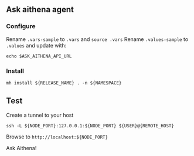## Ask aithena agent

### Configure 

Rename `.vars-sample` to `.vars` and `source .vars`
Rename `.values-sample` to `.values` and update with: 

```shell
echo $ASK_AITHENA_API_URL
```

### Install

```shell
mh install ${RELEASE_NAME} . -n ${NAMESPACE}
``` 

## Test 

Create a tunnel to your host

```shell
ssh -L ${NODE_PORT}:127.0.0.1:${NODE_PORT} ${USER}@{REMOTE_HOST}
```

Browse to `http://localhost:${NODE_PORT}`

Ask Aithena!